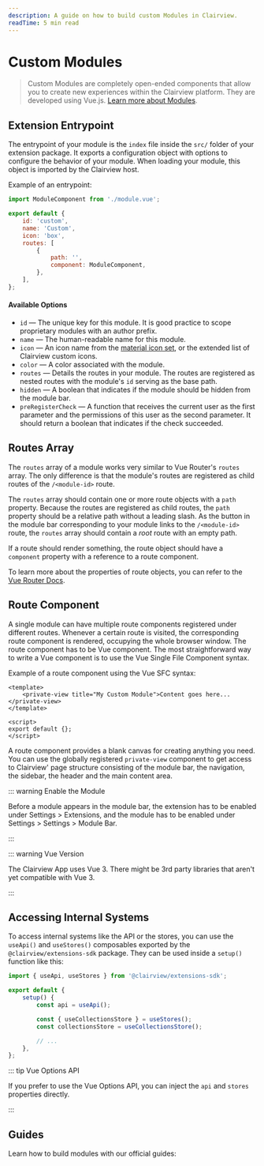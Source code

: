 ```yaml
---
description: A guide on how to build custom Modules in Clairview.
readTime: 5 min read
---
```


# Custom Modules

> Custom Modules are completely open-ended components that allow you to create new experiences within the Clairview
> platform. They are developed using Vue.js. [Learn more about Modules](/user-guide/overview/glossary#modules).

## Extension Entrypoint

The entrypoint of your module is the `index` file inside the `src/` folder of your extension package. It exports a
configuration object with options to configure the behavior of your module. When loading your module, this object is
imported by the Clairview host.

Example of an entrypoint:

```js
import ModuleComponent from './module.vue';

export default {
	id: 'custom',
	name: 'Custom',
	icon: 'box',
	routes: [
		{
			path: '',
			component: ModuleComponent,
		},
	],
};
```

#### Available Options

- `id` — The unique key for this module. It is good practice to scope proprietary modules with an author prefix.
- `name` — The human-readable name for this module.
- `icon` — An icon name from the [material icon set](/user-guide/overview/glossary#material-icons), or the extended list
  of Clairview custom icons.
- `color` — A color associated with the module.
- `routes` — Details the routes in your module. The routes are registered as nested routes with the module's `id`
  serving as the base path.
- `hidden` — A boolean that indicates if the module should be hidden from the module bar.
- `preRegisterCheck` — A function that receives the current user as the first parameter and the permissions of this user
  as the second parameter. It should return a boolean that indicates if the check succeeded.

## Routes Array

The `routes` array of a module works very similar to Vue Router's `routes` array. The only difference is that the
module's routes are registered as child routes of the `/<module-id>` route.

The `routes` array should contain one or more route objects with a `path` property. Because the routes are registered as
child routes, the `path` property should be a relative path without a leading slash. As the button in the module bar
corresponding to your module links to the `/<module-id>` route, the `routes` array should contain a _root_ route with an
empty path.

If a route should render something, the route object should have a `component` property with a reference to a route
component.

To learn more about the properties of route objects, you can refer to the
[Vue Router Docs](https://next.router.vuejs.org/guide).

## Route Component

A single module can have multiple route components registered under different routes. Whenever a certain route is
visited, the corresponding route component is rendered, occupying the whole browser window. The route component has to
be Vue component. The most straightforward way to write a Vue component is to use the Vue Single File Component syntax.

Example of a route component using the Vue SFC syntax:

```vue
<template>
	<private-view title="My Custom Module">Content goes here...</private-view>
</template>

<script>
export default {};
</script>
```

A route component provides a blank canvas for creating anything you need. You can use the globally registered
`private-view` component to get access to Clairview' page structure consisting of the module bar, the navigation, the
sidebar, the header and the main content area.

::: warning Enable the Module

Before a module appears in the module bar, the extension has to be enabled under Settings > Extensions, and the module
has to be enabled under Settings > Settings > Module Bar.

:::

::: warning Vue Version

The Clairview App uses Vue 3. There might be 3rd party libraries that aren't yet compatible with Vue 3.

:::

## Accessing Internal Systems

To access internal systems like the API or the stores, you can use the `useApi()` and `useStores()` composables exported
by the `@clairview/extensions-sdk` package. They can be used inside a `setup()` function like this:

```js
import { useApi, useStores } from '@clairview/extensions-sdk';

export default {
	setup() {
		const api = useApi();

		const { useCollectionsStore } = useStores();
		const collectionsStore = useCollectionsStore();

		// ...
	},
};
```

::: tip Vue Options API

If you prefer to use the Vue Options API, you can inject the `api` and `stores` properties directly.

:::

## Guides

Learn how to build modules with our official guides:

<GuidesListExtensions type="Modules" />

<script setup>
import GuidesListExtensions from '@/components/guides/GuidesListExtensions.vue';
</script>

